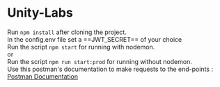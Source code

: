 # Unity-Labs
Run ```npm install``` after cloning the project.<br>
In the config.env file set a ==JWT_SECRET== of your choice<br>
Run the script ```npm start``` for running with nodemon.<br>
or <br>
Run the script ```npm run start:prod``` for running without nodemon.<br>
Use this postman's documentation to make requests to the end-points :
[Postman Documentation](https://documenter.getpostman.com/view/23797748/2s9YRFT9BV)

